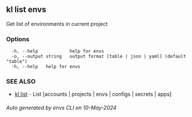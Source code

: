 ## kl list envs

Get list of environments in current project



### Options

```
  -h, --help            help for envs
  -o, --output string   output format [table | json | yaml] (default "table")
  -h, --help   help for envs
```

### SEE ALSO

* [kl list](kl_list.md)  - List [accounts | projects | envs | configs | secrets | apps]

###### Auto generated by envs CLI on 10-May-2024
